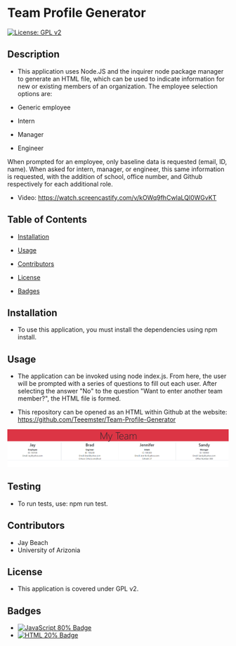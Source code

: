 # Team Profile Generator

[![License: GPL v2](https://img.shields.io/badge/License-GPL_v2-blue.svg)](https://www.gnu.org/licenses/old-licenses/gpl-2.0.en.html)

## Description
* This application uses Node.JS and the inquirer node package manager to generate an HTML file, which can be used to indicate information for new or existing members of an organization. The employee selection options are: 

* Generic employee
* Intern
* Manager
* Engineer

When prompted for an employee, only baseline data is requested (email, ID, name). When asked for intern, manager, or engineer, this same information is requested, with the addition of school, office number, and Github respectively for each additional role.

* Video: https://watch.screencastify.com/v/kOWq9fhCwlaLQl0WGvKT

## Table of Contents
* [Installation](#installation)

* [Usage](#usage)

* [Contributors](#contributors)

* [License](#license)

* [Badges](#badges)

## Installation
* To use this application, you must install the dependencies using npm install. 

## Usage
* The application can be invoked using node index.js. From here, the user will be prompted with a series of questions to fill out each user. After selecting the answer "No" to the question "Want to enter another team member?", the HTML file is formed.

* This repository can be opened as an HTML within Github at the website: https://github.com/Teeemster/Team-Profile-Generator

![Sample of Profile](assets/ProfileSample.PNG)

## Testing
* To run tests, use: npm run test.

## Contributors
* Jay Beach
* University of Arizonia

## License
* This application is covered under GPL v2.

## Badges

* <a href="https://github.com/badges/shields"><img src="https://img.shields.io/badge/JSS-80%25-green" alt="JavaScript 80% Badge"></a>
* <a href="https://github.com/badges/shields"><img src="https://img.shields.io/badge/HTML-20%25-green" alt="HTML 20% Badge"></a>
